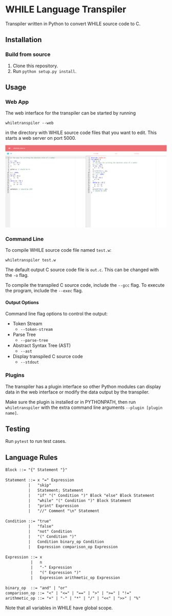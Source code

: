 # WHILE Language Transpiler

Transpiler written in Python to convert WHILE source code to C.

## Installation

### Build from source

1. Clone this repository.
2. Run `python setup.py install`.

## Usage

### Web App

The web interface for the transpiler can be started by running
```
whiletranspiler --web
```
in the directory with WHILE source code files that you want to edit. This starts a web server on port 5000.

![Web App Screenshot](docs/web_interface.png)

### Command Line

To compile WHILE source code file named `test.w`:
```
whiletranspiler test.w
```
The default output C source code file is `out.c`. This can be changed with the `-o` flag.

To compile the transpiled C source code, include the `--gcc` flag. To execute the program, include the `--exec` flag.

#### Output Options

Command line flag options to control the output:

- Token Stream
    - `--token-stream`
- Parse Tree
    - `--parse-tree`
- Abstract Syntax Tree (AST)
    - `--ast`
- Display transpiled C source code
    - `--stdout`

### Plugins

The transpiler has a plugin interface so other Python modules can display data in the web interface or modify the data output by the transpiler.

Make sure the plugin is installed or in PYTHONPATH, then run `whiletranspiler` with the extra command line arguments `--plugin [plugin name]`.

## Testing

Run `pytest` to run test cases.

## Language Rules

```
Block ::= "{" Statement "}"

Statement ::= x "=" Expression
          |   "skip"
          |   Statement; Statement
          |   "if" "(" Condition ")" Block "else" Block Statement
          |   "while" "(" Condition ")" Block Statement
          |   "print" Expression
          |   "//" Comment "\n" Statement

Condition ::= "true"
          |   "false"
          |   "not" Condition
          |   "(" Condition ")"
          |   Condition binary_op Condition
          |   Expression comparison_op Expression

Expression ::= x
           |   n
           |   "-" Expression
           |   "(" Expression ")"
           |   Expression arithmetic_op Expression

binary_op  ::= "and" | "or"
comparison_op ::= "<" | "<=" | "==" | ">" | ">=" | "!="
arithmetic_op ::= "+" | "-" | "*" | "/" | "<<" | ">>" | "%"
```
Note that all variables in WHILE have global scope.

